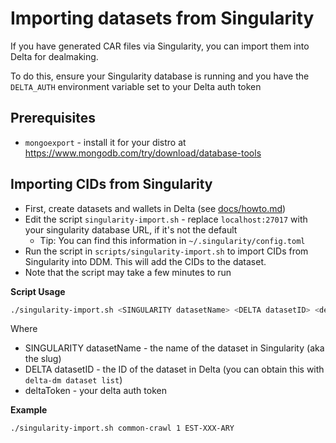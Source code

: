 # Importing datasets from Singularity

If you have generated CAR files via Singularity, you can import them into Delta for dealmaking.

To do this, ensure your Singularity database is running and you have the `DELTA_AUTH` environment variable set to your Delta auth token

## Prerequisites
- `mongoexport` - install it for your distro at https://www.mongodb.com/try/download/database-tools

## Importing CIDs from Singularity
- First, create datasets and wallets in Delta (see [docs/howto.md](docs/howto.md))
- Edit the script `singularity-import.sh` - replace `localhost:27017` with your singularity database URL, if it's not the default
  - Tip: You can find this information in `~/.singularity/config.toml`
- Run the script in `scripts/singularity-import.sh` to import CIDs from Singularity into DDM. This will add the CIDs to the dataset.
- Note that the script may take a few minutes to run

**Script Usage**
```bash
./singularity-import.sh <SINGULARITY datasetName> <DELTA datasetID> <deltaToken>
```

Where
- SINGULARITY datasetName - the name of the dataset in Singularity (aka the slug)
- DELTA datasetID - the ID of the dataset in Delta (you can obtain this with `delta-dm dataset list`)
- deltaToken - your delta auth token

**Example**
```bash
./singularity-import.sh common-crawl 1 EST-XXX-ARY
```